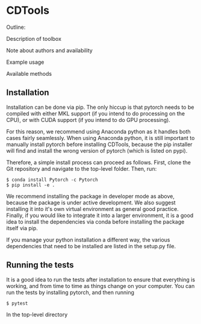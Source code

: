 # CDTools

Outline:

Description of toolbox

Note about authors and availability

Example usage

Available methods


## Installation

Installation can be done via pip. The only hiccup is that pytorch needs to be compiled with either MKL support (if you intend to do processing on the CPU), or with CUDA support (if you intend to do GPU processing).

For this reason, we recommend using Anaconda python as it handles both cases fairly seamlessly. When using Anaconda python, it is still important to manually install pytorch before installing CDTools, because the pip installer will find and install the wrong version of pytorch (which is listed on pypi).

Therefore, a simple install process can proceed as follows. First, clone the Git repository and navigate to the top-level folder. Then, run:

```console
$ conda install Pytorch -c Pytorch
$ pip install -e .
```

We recommend installing the package in developer mode as above, because the package is under active development. We also suggest installing it into it's own virtual environment as general good practice. Finally, if you would like to integrate it into a larger environment, it is a good idea to install the dependencies via conda before installing the package itself via pip.

If you manage your python installation a different way, the various dependencies that need to be installed are listed in the setup.py file.


## Running the tests

It is a good idea to run the tests after installation to ensure that everything is working, and from time to time as things change on your computer. You can run the tests by installing pytorch, and then running

```console
$ pytest
```

In the top-level directory